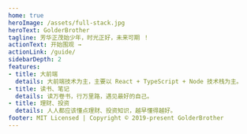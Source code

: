 ```yaml
---
home: true
heroImage: /assets/full-stack.jpg
heroText: GolderBrother
tagline: 芳华正茂始少年，时光正好，未来可期 ！
actionText: 开始围观 →
actionLink: /guide/
sidebarDepth: 2
features:
- title: 大前端
  details: 大前端技术为主，主要以 React + TypeScript + Node 技术栈为主。
- title: 读书、笔记
  details: 读万卷书，行万里路，遇见最好的自己。
- title: 理财、投资
  details: 人人都应该懂点理财、投资知识，越早懂得越好。
footer: MIT Licensed | Copyright © 2019-present GolderBrother
---
```


